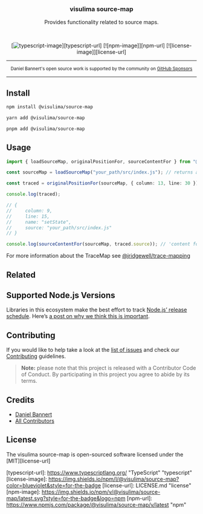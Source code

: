 <div align="center">
  <h3>visulima source-map</h3>
  <p>
  Provides functionality related to source maps.
  </p>
</div>

<br />

<div align="center">

[![typescript-image]][typescript-url] [![npm-image]][npm-url] [![license-image]][license-url]

</div>

---

<div align="center">
    <p>
        <sup>
            Daniel Bannert's open source work is supported by the community on <a href="https://github.com/sponsors/prisis">GitHub Sponsors</a>
        </sup>
    </p>
</div>

---

## Install

```sh
npm install @visulima/source-map
```

```sh
yarn add @visulima/source-map
```

```sh
pnpm add @visulima/source-map
```

## Usage

```ts
import { loadSourceMap, originalPositionFor, sourceContentFor } from "@visulima/source-map";

const sourceMap = loadSourceMap("your_path/src/index.js"); // returns a TraceMap

const traced = originalPositionFor(sourceMap, { column: 13, line: 30 });

console.log(traced);

// {
//     column: 9,
//     line: 15,
//     name: "setState",
//     source: "your_path/src/index.js"
// }

console.log(sourceContentFor(sourceMap, traced.source)); // 'content for your_path/src/index.js'
```

For more information about the TraceMap see [@jridgewell/trace-mapping](https://github.com/jridgewell/trace-mapping)

## Related

## Supported Node.js Versions

Libraries in this ecosystem make the best effort to track [Node.js’ release schedule](https://github.com/nodejs/release#release-schedule).
Here’s [a post on why we think this is important](https://medium.com/the-node-js-collection/maintainers-should-consider-following-node-js-release-schedule-ab08ed4de71a).

## Contributing

If you would like to help take a look at the [list of issues](https://github.com/visulima/visulima/issues) and check our [Contributing](.github/CONTRIBUTING.md) guidelines.

> **Note:** please note that this project is released with a Contributor Code of Conduct. By participating in this project you agree to abide by its terms.

## Credits

- [Daniel Bannert](https://github.com/prisis)
- [All Contributors](https://github.com/visulima/visulima/graphs/contributors)

## License

The visulima source-map is open-sourced software licensed under the [MIT][license-url]

[typescript-image]: https://img.shields.io/badge/Typescript-294E80.svg?style=for-the-badge&logo=typescript

[typescript-url]: https://www.typescriptlang.org/ "TypeScript" "typescript"
[license-image]: https://img.shields.io/npm/l/@visulima/source-map?color=blueviolet&style=for-the-badge
[license-url]: LICENSE.md "license"
[npm-image]: https://img.shields.io/npm/v/@visulima/source-map/latest.svg?style=for-the-badge&logo=npm
[npm-url]: https://www.npmjs.com/package/@visulima/source-map/v/latest "npm"
